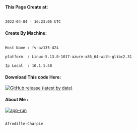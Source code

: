 
   
#### This Page Create at:

```bash

2022-04-04 - 16:23:05 UTC

```

#### Create By Machine:

```bash

Host Name : fv-az135-424

platform  : Linux-5.13.0-1017-azure-x86_64-with-glibc2.31

Ip Local  : 10.1.1.40

```
#### Download This code Here:

[![GitHub release (latest by date)](https://img.shields.io/github/v/release/Afrodille-Charpie/App-Run-1?style=for-the-badge&label=Download)](https://github.com/Afrodille-Charpie/App-Run-1/releases) 

</p> 

#### About Me :

[![app-run](https://github.com/Afrodille-Charpie/App-Run-1/actions/workflows/app-run.yml/badge.svg)](https://github.com/Afrodille-Charpie/App-Run-1/actions/workflows/app-run.yml)

```bash

Afrodille-Charpie

```

